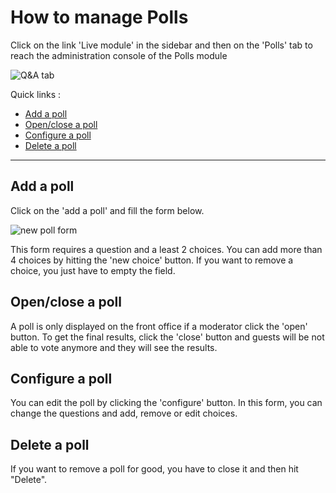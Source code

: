 # How to manage Polls

Click on the link 'Live module' in the sidebar and then on the 'Polls' tab to reach the administration console of the Polls module

![Q&A tab](https://raw.github.com/applidget/event-cms-documentation/master/images/moderators/poll_tab.png)

Quick links :
* [Add a poll](https://github.com/applidget/event-cms-documentation/blob/master/sections/moderators/polls.md#add-a-poll)
* [Open/close a poll](https://github.com/applidget/event-cms-documentation/blob/master/sections/moderators/polls.md#openclose-a-poll)
* [Configure a poll](https://github.com/applidget/event-cms-documentation/blob/master/sections/moderators/polls.md#configure-a-poll)
* [Delete a poll](https://github.com/applidget/event-cms-documentation/blob/master/sections/moderators/polls.md#delete-a-poll)

---

## Add a poll

Click on the 'add a poll' and fill the form below.

![new poll form](https://raw.github.com/applidget/event-cms-documentation/master/images/moderators/new_poll_form.png)

This form requires a question and a least 2 choices. You can add more than 4 choices by hitting the 'new choice' button.
If you want to remove a choice, you just have to empty the field. 

## Open/close a poll

A poll is only displayed on the front office if a moderator click the 'open' button. To get the final results, click the 'close' button and guests will be not able to vote anymore and they will see the results.


## Configure a poll

You can edit the poll by clicking the 'configure' button. In this form, you can change the questions and add, remove or edit choices. 


## Delete a poll

If you want to remove a poll for good, you have to close it and then hit "Delete".
